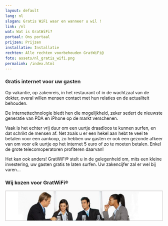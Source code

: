 ```yaml
---
layout: default
lang: nl
slogan: Gratis WiFi waar en wanneer u wil !
link: /nl
wat: Wat is GratWiFi?
portaal: Ons portaal
prijzen: Prijzen
installatie: Installatie
rechten: Alle rechten voorbehouden GratWiFi@
foto: assets/nl_gratis_wifi.png
permalink: /index.html
---
```


### Gratis internet voor uw gasten

Op vakantie, op zakenreis, in het restaurant of in de wachtzaal van de dokter, overal willen mensen contact met hun relaties en de actualiteit behouden.

De internettechnologie biedt hen die mogelijkheid, zeker sedert de nieuwste generatie van PDA en iPhone op de markt verschenen.

Vaak is het echter vrij duur om een uurtje draadloos te kunnen surfen, en dat schrikt de mensen af. Net zoals u er een hekel aan hebt te veel te betalen voor een aankoop, zo hebben uw gasten er ook een gezonde afkeer van om voor elk uurtje op het internet 5 euro of zo te moeten betalen. Enkel de grote telecomoperatoren profiteren daarvan!

Het kan ook anders! GratWiFi® stelt u in de gelegenheid om, mits een kleine investering, uw gasten gratis te laten surfen. Uw zakencijfer zal er wel bij varen…

### Wij kozen voor GratWiFi®

![](assets/people.png)
